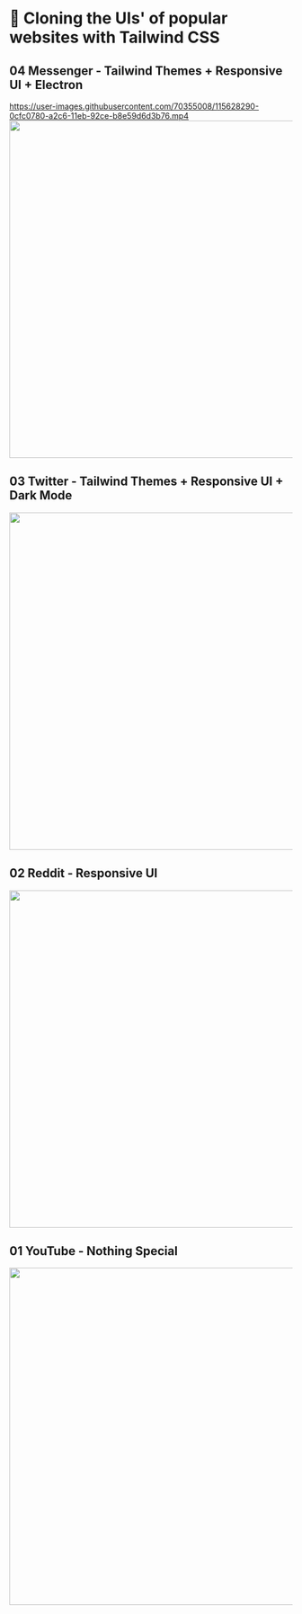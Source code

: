 # 🍃 Cloning the UIs' of popular websites with Tailwind CSS

## 04 Messenger - Tailwind Themes + Responsive UI + Electron
https://user-images.githubusercontent.com/70355008/115628290-0cfc0780-a2c6-11eb-92ce-b8e59d6d3b76.mp4
<img src="/demos/04_messenger.mp4" width="600">

## 03 Twitter - Tailwind Themes + Responsive UI + Dark Mode
<img src="/demos/03_twitter.gif" width="600">

## 02 Reddit - Responsive UI
<img src="/demos/02_reddit.gif" width="600">

## 01 YouTube - Nothing Special
<img src="/demos/01_youtube.gif" width="600">
